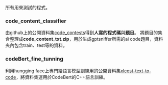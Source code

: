所有用來測試的程式。

### code_content_classifier

由github上的公開資料集[code_contests](https://github.com/google-deepmind/code_contests)得到**人寫的程式碼**與**題目**。
將題目的集合整理成**code_content_txt.zip**，用於生成gptsniffer所需的ai code題目，資料夾內包含train、test等的資料。

### codeBert_fine_tunning

利用hungging face上專門給語言模型訓練用的公開資料集[xlcost-text-to-code](https://huggingface.co/datasets/codeparrot/xlcost-text-to-code)，將資料集運用於CodeBert的C++語言訓練。
